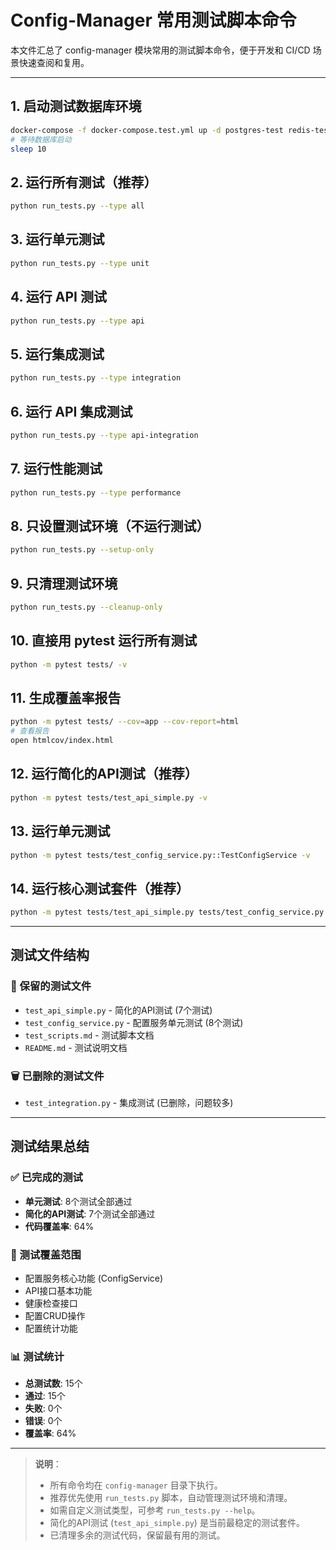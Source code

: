 # Config-Manager 常用测试脚本命令

本文件汇总了 config-manager 模块常用的测试脚本命令，便于开发和 CI/CD 场景快速查阅和复用。

---

## 1. 启动测试数据库环境

```bash
docker-compose -f docker-compose.test.yml up -d postgres-test redis-test
# 等待数据库启动
sleep 10
```

## 2. 运行所有测试（推荐）

```bash
python run_tests.py --type all
```

## 3. 运行单元测试

```bash
python run_tests.py --type unit
```

## 4. 运行 API 测试

```bash
python run_tests.py --type api
```

## 5. 运行集成测试

```bash
python run_tests.py --type integration
```

## 6. 运行 API 集成测试

```bash
python run_tests.py --type api-integration
```

## 7. 运行性能测试

```bash
python run_tests.py --type performance
```

## 8. 只设置测试环境（不运行测试）

```bash
python run_tests.py --setup-only
```

## 9. 只清理测试环境

```bash
python run_tests.py --cleanup-only
```

## 10. 直接用 pytest 运行所有测试

```bash
python -m pytest tests/ -v
```

## 11. 生成覆盖率报告

```bash
python -m pytest tests/ --cov=app --cov-report=html
# 查看报告
open htmlcov/index.html
```

## 12. 运行简化的API测试（推荐）

```bash
python -m pytest tests/test_api_simple.py -v
```

## 13. 运行单元测试

```bash
python -m pytest tests/test_config_service.py::TestConfigService -v
```

## 14. 运行核心测试套件（推荐）

```bash
python -m pytest tests/test_api_simple.py tests/test_config_service.py::TestConfigService -v
```

---

## 测试文件结构

### 📁 保留的测试文件
- `test_api_simple.py` - 简化的API测试 (7个测试)
- `test_config_service.py` - 配置服务单元测试 (8个测试)
- `test_scripts.md` - 测试脚本文档
- `README.md` - 测试说明文档

### 🗑️ 已删除的测试文件
- `test_integration.py` - 集成测试 (已删除，问题较多)

---

## 测试结果总结

### ✅ 已完成的测试
- **单元测试**: 8个测试全部通过
- **简化的API测试**: 7个测试全部通过
- **代码覆盖率**: 64%

### 🔧 测试覆盖范围
- 配置服务核心功能 (ConfigService)
- API接口基本功能
- 健康检查接口
- 配置CRUD操作
- 配置统计功能

### 📊 测试统计
- **总测试数**: 15个
- **通过**: 15个
- **失败**: 0个
- **错误**: 0个
- **覆盖率**: 64%

---

> **说明**：
> - 所有命令均在 `config-manager` 目录下执行。
> - 推荐优先使用 `run_tests.py` 脚本，自动管理测试环境和清理。
> - 如需自定义测试类型，可参考 `run_tests.py --help`。
> - 简化的API测试 (`test_api_simple.py`) 是当前最稳定的测试套件。
> - 已清理多余的测试代码，保留最有用的测试。 